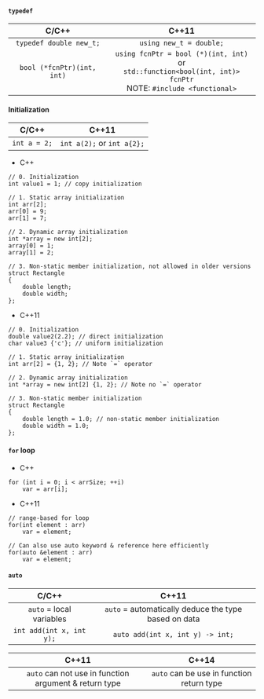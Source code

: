 #### `typedef`
| C/C++ | C++11|
| :---: | :---: |
|`typedef double new_t;`   | `using new_t = double;`    |
|`bool (*fcnPtr)(int, int)`|`using fcnPtr = bool (*)(int, int)` <br>or<br>`std::function<bool(int, int)> fcnPtr`<br>NOTE: `#include <functional>`|
#### Initialization
| C/C++ | C++11|
| :---: | :---: |
| `int a = 2;`| `int a(2);` or `int a{2};` |

- C++
```
// 0. Initialization
int value1 = 1; // copy initialization

// 1. Static array initialization
int arr[2];
arr[0] = 9;
arr[1] = 7;

// 2. Dynamic array initialization
int *array = new int[2];
array[0] = 1;
array[1] = 2;

// 3. Non-static member initialization, not allowed in older versions
struct Rectangle
{
	double length;
	double width;
};  
```
- C++11
```
// 0. Initialization
double value2(2.2); // direct initialization
char value3 {'c'}; // uniform initialization

// 1. Static array initialization
int arr[2] = {1, 2}; // Note `=` operator

// 2. Dynamic array initialization
int *array = new int[2] {1, 2}; // Note no `=` operator

// 3. Non-static member initialization
struct Rectangle
{
	double length = 1.0; // non-static member initialization
	double width = 1.0;
};
```

#### `for` loop
- C++
```
for (int i = 0; i < arrSize; ++i)
    var = arr[i];
```
- C++11
```
// range-based for loop
for(int element : arr)	
    var = element;

// Can also use auto keyword & reference here efficiently
for(auto &element : arr)	
    var = element;    
```

#### `auto`
| C/C++ | C++11|
| :---: | :---: |
|`auto` = local variables|`auto` = automatically deduce the type based on data|
| `int add(int x, int y);` | `auto add(int x, int y) -> int;` |

| C++11 | C++14|
| :---: | :---: |
|`auto` can not use in function argument & return type|`auto` can be use in function return type|
